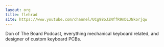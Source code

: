 ```yaml
---
layout: org
title: flehrad
site: https://www.youtube.com/channel/UCg98oJZNffR9nDLJNkorjqw
---
```

Don of The Board Podcast, everything mechanical keyboard related, and designer of custom keyboard PCBs.
